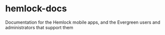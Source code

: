# hemlock-docs

Documentation for the Hemlock mobile apps, and the Evergreen users and administrators that support them
